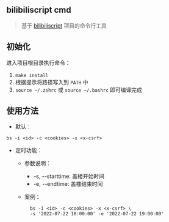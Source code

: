 ## bilibiliscript cmd
> 基于 [bilibiliscript](https://github.com/demoManito/bilibiliscript) 项目的命令行工具

## 初始化
进入项目根目录执行命令：
1. `make install`
2. 根据提示将路径写入到 `PATH` 中   
3. `source ~/.zshrc` 或 `source ~/.bashrc` 即可编译完成

## 使用方法
- 默认：
```shell
bs -i <id> -c <cookies> -x <x-csrf> 
```
- 定时功能：
  - 参数说明：
    - -s, --starttime: 盖楼开始时间 
    - -e, --endtime: 盖楼结束时间
      
  - 案例：  
    ```shell
      bs -i <id> -c <cookies> -x <x-csrf> \
      -s '2022-07-22 18:00:00' -e '2022-07-22 19:00:00'
      ```


